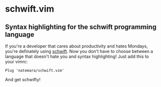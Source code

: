 # schwift.vim
## Syntax highlighting for the schwift programming language

If you're a developer that cares about productivity and hates Mondays, you're
definately using [schwift](https://github.com/natemara/schwift). Now you don't
have to choose between a language that doesn't hate you and syntax
highlighting! Just add this to your vimrc:

```
Plug 'natemara/schwift.vim'
```

And get schwifty!
